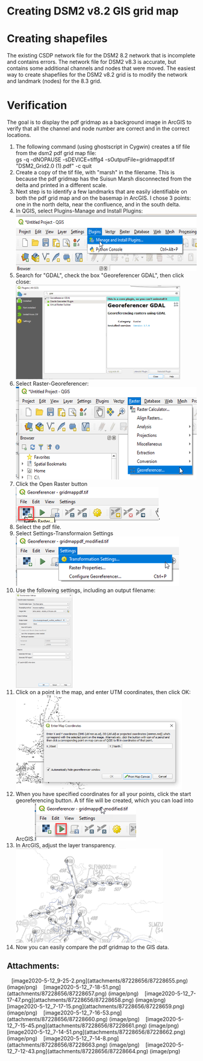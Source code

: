 # Creating DSM2 v8.2 GIS grid map

# Creating shapefiles

The existing CSDP network file for the DSM2 8.2 network that is
incomplete and contains errors. The network file for DSM2 v8.3 is
accurate, but contains some additional channels and nodes that were
moved. The easiest way to create shapefiles for the DSM2 v8.2 grid is to
modify the network and landmark (nodes) for the 8.3 grid.

# Verification

The goal is to display the pdf gridmap as a background image in ArcGIS
to verify that all the channel and node number are correct and in the
correct locations.

1.  The following command (using ghostscript in Cygwin) creates a tif
    file from the dsm2 pdf grid map file:  
    gs -q -dNOPAUSE -sDEVICE=tiffg4 -sOutputFile=gridmappdf.tif
    "DSM2_Grid2.0 (1).pdf" -c quit
2.  Create a copy of the tif file, with "marsh" in the filename. This is
    because the pdf gridmap has the Suisun Marsh disconnected from the
    delta and printed in a different scale.
3.  Next step is to identify a few landmarks that are easily
    identifiable on both the pdf grid map and on the basemap in ArcGIS.
    I chose 3 points: one in the north delta, near the confluence, and
    in the south delta. 
4.  In QGIS, select Plugins-Manage and Install Plugins:  
    <img src="attachments/87228656/87228664.png"
    data-image-src="attachments/87228656/87228664.png"
    data-unresolved-comment-count="0" data-linked-resource-id="87228664"
    data-linked-resource-version="1" data-linked-resource-type="attachment"
    data-linked-resource-default-alias="image2020-5-12_7-12-43.png"
    data-base-url="http://msb-confluence"
    data-linked-resource-content-type="image/png"
    data-linked-resource-container-id="87228656"
    data-linked-resource-container-version="1" height="151" />
5.  Search for "GDAL", check the box "Georeferencer GDAL", then click
    close:   
    <img src="attachments/87228656/87228663.png"
    data-image-src="attachments/87228656/87228663.png"
    data-unresolved-comment-count="0" data-linked-resource-id="87228663"
    data-linked-resource-version="1" data-linked-resource-type="attachment"
    data-linked-resource-default-alias="image2020-5-12_7-14-8.png"
    data-base-url="http://msb-confluence"
    data-linked-resource-content-type="image/png"
    data-linked-resource-container-id="87228656"
    data-linked-resource-container-version="1" height="250" />
6.  Select Raster-Georeferencer:   
    <img src="attachments/87228656/87228662.png"
    data-image-src="attachments/87228656/87228662.png"
    data-unresolved-comment-count="0" data-linked-resource-id="87228662"
    data-linked-resource-version="1" data-linked-resource-type="attachment"
    data-linked-resource-default-alias="image2020-5-12_7-14-51.png"
    data-base-url="http://msb-confluence"
    data-linked-resource-content-type="image/png"
    data-linked-resource-container-id="87228656"
    data-linked-resource-container-version="1" height="246" />
7.  Click the Open Raster
    button <img src="attachments/87228656/87228661.png"
    data-image-src="attachments/87228656/87228661.png"
    data-unresolved-comment-count="0" data-linked-resource-id="87228661"
    data-linked-resource-version="1" data-linked-resource-type="attachment"
    data-linked-resource-default-alias="image2020-5-12_7-15-45.png"
    data-base-url="http://msb-confluence"
    data-linked-resource-content-type="image/png"
    data-linked-resource-container-id="87228656"
    data-linked-resource-container-version="1" height="94" />'
8.  Select the pdf file.
9.  Select Settings-Transformaion
    Settings<img src="attachments/87228656/87228660.png"
    data-image-src="attachments/87228656/87228660.png"
    data-unresolved-comment-count="0" data-linked-resource-id="87228660"
    data-linked-resource-version="1" data-linked-resource-type="attachment"
    data-linked-resource-default-alias="image2020-5-12_7-16-53.png"
    data-base-url="http://msb-confluence"
    data-linked-resource-content-type="image/png"
    data-linked-resource-container-id="87228656"
    data-linked-resource-container-version="1" height="131" />
10. Use the following settings, including an output
    filename: <img src="attachments/87228656/87228659.png"
    data-image-src="attachments/87228656/87228659.png"
    data-unresolved-comment-count="0" data-linked-resource-id="87228659"
    data-linked-resource-version="1" data-linked-resource-type="attachment"
    data-linked-resource-default-alias="image2020-5-12_7-17-15.png"
    data-base-url="http://msb-confluence"
    data-linked-resource-content-type="image/png"
    data-linked-resource-container-id="87228656"
    data-linked-resource-container-version="1" height="250" />
11. Click on a point in the map, and enter UTM coordinates, then click
    OK: <img src="attachments/87228656/87228658.png"
    data-image-src="attachments/87228656/87228658.png"
    data-unresolved-comment-count="0" data-linked-resource-id="87228658"
    data-linked-resource-version="1" data-linked-resource-type="attachment"
    data-linked-resource-default-alias="image2020-5-12_7-17-47.png"
    data-base-url="http://msb-confluence"
    data-linked-resource-content-type="image/png"
    data-linked-resource-container-id="87228656"
    data-linked-resource-container-version="1" height="250" />
12. When you have specified coordinates for all your points, click the
    start georeferencing button. A tif file will be created, which you
    can load into ArcGIS.<img src="attachments/87228656/87228657.png"
    data-image-src="attachments/87228656/87228657.png"
    data-unresolved-comment-count="0" data-linked-resource-id="87228657"
    data-linked-resource-version="1" data-linked-resource-type="attachment"
    data-linked-resource-default-alias="image2020-5-12_7-18-51.png"
    data-base-url="http://msb-confluence"
    data-linked-resource-content-type="image/png"
    data-linked-resource-container-id="87228656"
    data-linked-resource-container-version="1" height="99" />
13. In ArcGIS, adjust the layer
    transparency. <img src="attachments/87228656/87228655.png"
    data-image-src="attachments/87228656/87228655.png"
    data-unresolved-comment-count="0" data-linked-resource-id="87228655"
    data-linked-resource-version="1" data-linked-resource-type="attachment"
    data-linked-resource-default-alias="image2020-5-12_9-25-2.png"
    data-base-url="http://msb-confluence"
    data-linked-resource-content-type="image/png"
    data-linked-resource-container-id="87228656"
    data-linked-resource-container-version="1" height="250" />
14. Now you can easily compare the pdf gridmap to the GIS data.

  

## Attachments:

<img src="images/icons/bullet_blue.gif" width="8" height="8" />
[image2020-5-12_9-25-2.png](attachments/87228656/87228655.png)
(image/png)  
<img src="images/icons/bullet_blue.gif" width="8" height="8" />
[image2020-5-12_7-18-51.png](attachments/87228656/87228657.png)
(image/png)  
<img src="images/icons/bullet_blue.gif" width="8" height="8" />
[image2020-5-12_7-17-47.png](attachments/87228656/87228658.png)
(image/png)  
<img src="images/icons/bullet_blue.gif" width="8" height="8" />
[image2020-5-12_7-17-15.png](attachments/87228656/87228659.png)
(image/png)  
<img src="images/icons/bullet_blue.gif" width="8" height="8" />
[image2020-5-12_7-16-53.png](attachments/87228656/87228660.png)
(image/png)  
<img src="images/icons/bullet_blue.gif" width="8" height="8" />
[image2020-5-12_7-15-45.png](attachments/87228656/87228661.png)
(image/png)  
<img src="images/icons/bullet_blue.gif" width="8" height="8" />
[image2020-5-12_7-14-51.png](attachments/87228656/87228662.png)
(image/png)  
<img src="images/icons/bullet_blue.gif" width="8" height="8" />
[image2020-5-12_7-14-8.png](attachments/87228656/87228663.png)
(image/png)  
<img src="images/icons/bullet_blue.gif" width="8" height="8" />
[image2020-5-12_7-12-43.png](attachments/87228656/87228664.png)
(image/png)  

